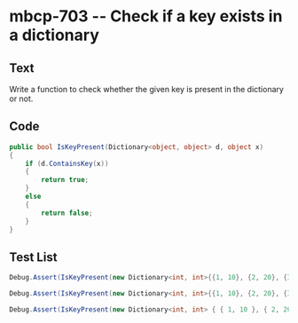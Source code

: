 # mbcp-703 -- Check if a key exists in a dictionary

## Text

Write a function to check whether the given key is present in the dictionary or not.

## Code

```csharp
public bool IsKeyPresent(Dictionary<object, object> d, object x)
{
    if (d.ContainsKey(x))
    {
        return true;
    }
    else
    {
        return false;
    }
}
```

## Test List

```csharp
Debug.Assert(IsKeyPresent(new Dictionary<int, int>{{1, 10}, {2, 20}, {3, 30}, {4, 40}, {5, 50}, {6, 60}}, 5) == true);
```

```csharp
Debug.Assert(IsKeyPresent(new Dictionary<int, int>{{1, 10}, {2, 20}, {3, 30}, {4, 40}, {5, 50}, {6, 60}}, 6) == true);
```

```csharp
Debug.Assert(IsKeyPresent(new Dictionary<int, int> { { 1, 10 }, { 2, 20 }, { 3, 30 }, { 4, 40 }, { 5, 50 }, { 6, 60 } }, 10) == false);
```
